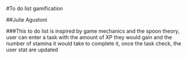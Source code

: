 #To do list gamification

##Julie Agustoni

###This to do list is inspired by game mechanics and the spoon theory, user can enter a task with the amount of XP they would gain and the number of stamina it would take to complete it, once the task check, the user stat are updated 